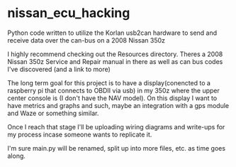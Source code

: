 # nissan_ecu_hacking
Python code written to utilize the Korlan usb2can hardware to send and receive data over the can-bus on a 2008 Nissan 350z

I highly recommend checking out the Resources directory. Theres a 2008 Nissan 350z Service and Repair manual in there as well as can bus codes I've discovered (and a link to more)

The long term goal for this project is to have a display(conencted to a raspberry pi that connects to OBDII via usb) in my 350z where the upper center console is (I don't have the NAV model).
On this display I want to have metrics and graphs and such, maybe an integration with a gps module and Waze or something similar. 

Once I reach that stage I'll be uploading wiring diagrams and write-ups for my process incase someone wants to replicate it.

I'm sure main.py will be renamed, split up into more files, etc. as time goes along.

